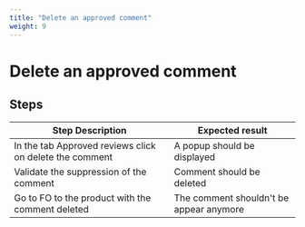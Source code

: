 ```yaml
---
title: "Delete an approved comment"
weight: 9
---
```


# Delete an approved comment
## Steps
| Step Description | Expected result |
| ----- | ----- |
| In the tab Approved reviews click on delete the comment | A popup should be displayed |
| Validate the suppression of the comment | Comment should be deleted |
| Go to FO to the product with the comment deleted | The comment shouldn't be appear anymore |
